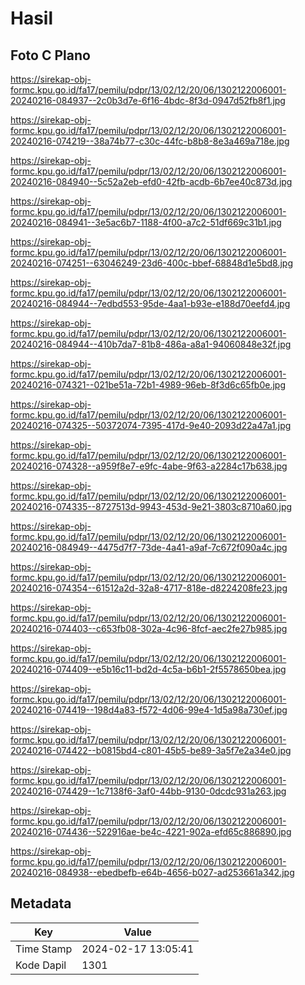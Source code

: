# Hasil

## Foto C Plano

https://sirekap-obj-formc.kpu.go.id/fa17/pemilu/pdpr/13/02/12/20/06/1302122006001-20240216-084937--2c0b3d7e-6f16-4bdc-8f3d-0947d52fb8f1.jpg

https://sirekap-obj-formc.kpu.go.id/fa17/pemilu/pdpr/13/02/12/20/06/1302122006001-20240216-074219--38a74b77-c30c-44fc-b8b8-8e3a469a718e.jpg

https://sirekap-obj-formc.kpu.go.id/fa17/pemilu/pdpr/13/02/12/20/06/1302122006001-20240216-084940--5c52a2eb-efd0-42fb-acdb-6b7ee40c873d.jpg

https://sirekap-obj-formc.kpu.go.id/fa17/pemilu/pdpr/13/02/12/20/06/1302122006001-20240216-084941--3e5ac6b7-1188-4f00-a7c2-51df669c31b1.jpg

https://sirekap-obj-formc.kpu.go.id/fa17/pemilu/pdpr/13/02/12/20/06/1302122006001-20240216-074251--63046249-23d6-400c-bbef-68848d1e5bd8.jpg

https://sirekap-obj-formc.kpu.go.id/fa17/pemilu/pdpr/13/02/12/20/06/1302122006001-20240216-084944--7edbd553-95de-4aa1-b93e-e188d70eefd4.jpg

https://sirekap-obj-formc.kpu.go.id/fa17/pemilu/pdpr/13/02/12/20/06/1302122006001-20240216-084944--410b7da7-81b8-486a-a8a1-94060848e32f.jpg

https://sirekap-obj-formc.kpu.go.id/fa17/pemilu/pdpr/13/02/12/20/06/1302122006001-20240216-074321--021be51a-72b1-4989-96eb-8f3d6c65fb0e.jpg

https://sirekap-obj-formc.kpu.go.id/fa17/pemilu/pdpr/13/02/12/20/06/1302122006001-20240216-074325--50372074-7395-417d-9e40-2093d22a47a1.jpg

https://sirekap-obj-formc.kpu.go.id/fa17/pemilu/pdpr/13/02/12/20/06/1302122006001-20240216-074328--a959f8e7-e9fc-4abe-9f63-a2284c17b638.jpg

https://sirekap-obj-formc.kpu.go.id/fa17/pemilu/pdpr/13/02/12/20/06/1302122006001-20240216-074335--8727513d-9943-453d-9e21-3803c8710a60.jpg

https://sirekap-obj-formc.kpu.go.id/fa17/pemilu/pdpr/13/02/12/20/06/1302122006001-20240216-084949--4475d7f7-73de-4a41-a9af-7c672f090a4c.jpg

https://sirekap-obj-formc.kpu.go.id/fa17/pemilu/pdpr/13/02/12/20/06/1302122006001-20240216-074354--61512a2d-32a8-4717-818e-d8224208fe23.jpg

https://sirekap-obj-formc.kpu.go.id/fa17/pemilu/pdpr/13/02/12/20/06/1302122006001-20240216-074403--c653fb08-302a-4c96-8fcf-aec2fe27b985.jpg

https://sirekap-obj-formc.kpu.go.id/fa17/pemilu/pdpr/13/02/12/20/06/1302122006001-20240216-074409--e5b16c11-bd2d-4c5a-b6b1-2f5578650bea.jpg

https://sirekap-obj-formc.kpu.go.id/fa17/pemilu/pdpr/13/02/12/20/06/1302122006001-20240216-074419--198d4a83-f572-4d06-99e4-1d5a98a730ef.jpg

https://sirekap-obj-formc.kpu.go.id/fa17/pemilu/pdpr/13/02/12/20/06/1302122006001-20240216-074422--b0815bd4-c801-45b5-be89-3a5f7e2a34e0.jpg

https://sirekap-obj-formc.kpu.go.id/fa17/pemilu/pdpr/13/02/12/20/06/1302122006001-20240216-074429--1c7138f6-3af0-44bb-9130-0dcdc931a263.jpg

https://sirekap-obj-formc.kpu.go.id/fa17/pemilu/pdpr/13/02/12/20/06/1302122006001-20240216-074436--522916ae-be4c-4221-902a-efd65c886890.jpg

https://sirekap-obj-formc.kpu.go.id/fa17/pemilu/pdpr/13/02/12/20/06/1302122006001-20240216-084938--ebedbefb-e64b-4656-b027-ad253661a342.jpg


## Metadata

| Key        | Value               |
| ---------- | ------------------- |
| Time Stamp | 2024-02-17 13:05:41 |
| Kode Dapil | 1301                |



